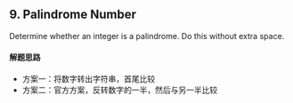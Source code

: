 ## 9. Palindrome Number
Determine whether an integer is a palindrome. Do this without extra space.

#### 解题思路
* 方案一：将数字转出字符串，首尾比较
* 方案二：官方方案，反转数字的一半，然后与另一半比较